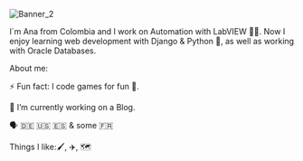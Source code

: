 ![Banner_2](https://user-images.githubusercontent.com/81617975/168915991-1164eff0-c604-4cef-8412-e59cb81b8149.png)

I´m Ana from Colombia and I work on Automation with LabVIEW 👩‍💻. Now I enjoy learning web development with Django & Python 🐍, as well as working with Oracle Databases.

About me: 

⚡ Fun fact: I code games for fun :see_no_evil:.

🔭 I’m currently working on a Blog.

🗣️ :de: 🇺🇸 :es: & some 🇫🇷

Things I like:🖌️, ✈️, :world_map:


<!--
**Anmavel/Anmavel** is a ✨ _special_ ✨ repository because its `README.md` (this file) appears on your GitHub profile.

Here are some ideas to get you started:

- 🔭 I’m currently working on ...
- 🌱 I’m currently learning ...
- 👯 I’m looking to collaborate on ...
- 🤔 I’m looking for help with ...
- 💬 Ask me about ...
- 📫 How to reach me: ...
- 😄 Pronouns: ...
- ⚡ Fun fact: ...
-->

